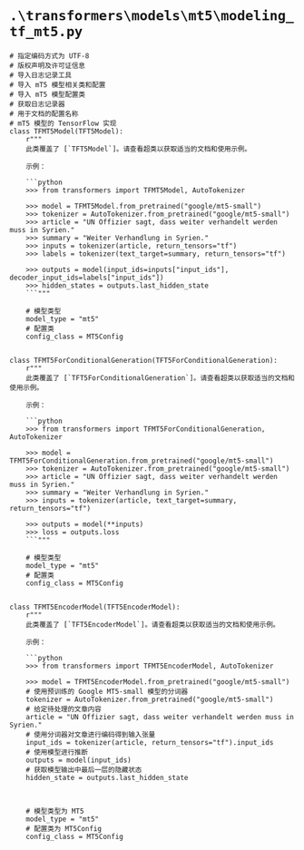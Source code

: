 # `.\transformers\models\mt5\modeling_tf_mt5.py`

```
# 指定编码方式为 UTF-8
# 版权声明及许可证信息
# 导入日志记录工具
# 导入 mT5 模型相关类和配置
# 导入 mT5 模型配置类
# 获取日志记录器
# 用于文档的配置名称
# mT5 模型的 TensorFlow 实现
class TFMT5Model(TFT5Model):
    r"""
    此类覆盖了 [`TFT5Model`]。请查看超类以获取适当的文档和使用示例。

    示例：

    ```python
    >>> from transformers import TFMT5Model, AutoTokenizer

    >>> model = TFMT5Model.from_pretrained("google/mt5-small")
    >>> tokenizer = AutoTokenizer.from_pretrained("google/mt5-small")
    >>> article = "UN Offizier sagt, dass weiter verhandelt werden muss in Syrien."
    >>> summary = "Weiter Verhandlung in Syrien."
    >>> inputs = tokenizer(article, return_tensors="tf")
    >>> labels = tokenizer(text_target=summary, return_tensors="tf")

    >>> outputs = model(input_ids=inputs["input_ids"], decoder_input_ids=labels["input_ids"])
    >>> hidden_states = outputs.last_hidden_state
    ```"""

    # 模型类型
    model_type = "mt5"
    # 配置类
    config_class = MT5Config


class TFMT5ForConditionalGeneration(TFT5ForConditionalGeneration):
    r"""
    此类覆盖了 [`TFT5ForConditionalGeneration`]。请查看超类以获取适当的文档和使用示例。

    示例：

    ```python
    >>> from transformers import TFMT5ForConditionalGeneration, AutoTokenizer

    >>> model = TFMT5ForConditionalGeneration.from_pretrained("google/mt5-small")
    >>> tokenizer = AutoTokenizer.from_pretrained("google/mt5-small")
    >>> article = "UN Offizier sagt, dass weiter verhandelt werden muss in Syrien."
    >>> summary = "Weiter Verhandlung in Syrien."
    >>> inputs = tokenizer(article, text_target=summary, return_tensors="tf")

    >>> outputs = model(**inputs)
    >>> loss = outputs.loss
    ```"""

    # 模型类型
    model_type = "mt5"
    # 配置类
    config_class = MT5Config


class TFMT5EncoderModel(TFT5EncoderModel):
    r"""
    此类覆盖了 [`TFT5EncoderModel`]。请查看超类以获取适当的文档和使用示例。

    示例：

    ```python
    >>> from transformers import TFMT5EncoderModel, AutoTokenizer

    >>> model = TFMT5EncoderModel.from_pretrained("google/mt5-small")
    # 使用预训练的 Google MT5-small 模型的分词器
    tokenizer = AutoTokenizer.from_pretrained("google/mt5-small")
    # 给定待处理的文章内容
    article = "UN Offizier sagt, dass weiter verhandelt werden muss in Syrien."
    # 使用分词器对文章进行编码得到输入张量
    input_ids = tokenizer(article, return_tensors="tf").input_ids
    # 使用模型进行推断
    outputs = model(input_ids)
    # 获取模型输出中最后一层的隐藏状态
    hidden_state = outputs.last_hidden_state
    
    
    
    # 模型类型为 MT5
    model_type = "mt5"
    # 配置类为 MT5Config
    config_class = MT5Config
```